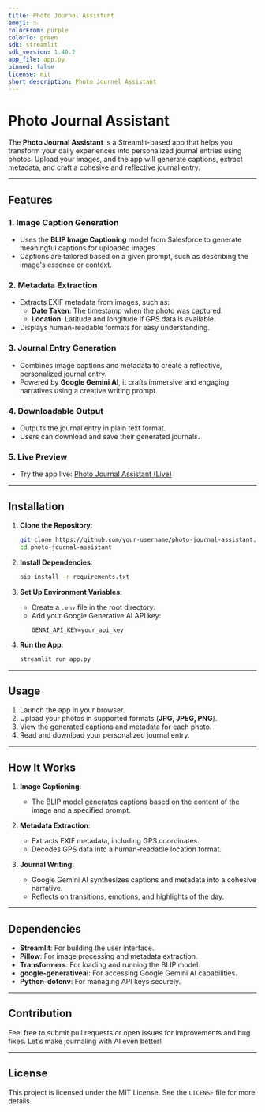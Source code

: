 ```yaml
---
title: Photo Journel Assistant
emoji: 📉
colorFrom: purple
colorTo: green
sdk: streamlit
sdk_version: 1.40.2
app_file: app.py
pinned: false
license: mit
short_description: Photo Journel Assistant
---
```

# Photo Journal Assistant

The **Photo Journal Assistant** is a Streamlit-based app that helps you transform your daily experiences into personalized journal entries using photos. Upload your images, and the app will generate captions, extract metadata, and craft a cohesive and reflective journal entry. 

---

## Features

### 1. **Image Caption Generation**
   - Uses the **BLIP Image Captioning** model from Salesforce to generate meaningful captions for uploaded images.
   - Captions are tailored based on a given prompt, such as describing the image's essence or context.

### 2. **Metadata Extraction**
   - Extracts EXIF metadata from images, such as:
     - **Date Taken**: The timestamp when the photo was captured.
     - **Location**: Latitude and longitude if GPS data is available.
   - Displays human-readable formats for easy understanding.

### 3. **Journal Entry Generation**
   - Combines image captions and metadata to create a reflective, personalized journal entry.
   - Powered by **Google Gemini AI**, it crafts immersive and engaging narratives using a creative writing prompt.

### 4. **Downloadable Output**
   - Outputs the journal entry in plain text format.
   - Users can download and save their generated journals.

### 5. **Live Preview**
   - Try the app live: [Photo Journal Assistant (Live)](https://vinay-pepakayala-ai-photo-journel-assistant.hf.space)

---

## Installation

1. **Clone the Repository**:
   ```bash
   git clone https://github.com/your-username/photo-journal-assistant.git
   cd photo-journal-assistant
   ```

2. **Install Dependencies**:
   ```bash
   pip install -r requirements.txt
   ```

3. **Set Up Environment Variables**:
   - Create a `.env` file in the root directory.
   - Add your Google Generative AI API key:
     ```env
     GENAI_API_KEY=your_api_key
     ```

4. **Run the App**:
   ```bash
   streamlit run app.py
   ```

---

## Usage

1. Launch the app in your browser.
2. Upload your photos in supported formats (**JPG, JPEG, PNG**).
3. View the generated captions and metadata for each photo.
4. Read and download your personalized journal entry.

---

## How It Works

1. **Image Captioning**:
   - The BLIP model generates captions based on the content of the image and a specified prompt.

2. **Metadata Extraction**:
   - Extracts EXIF metadata, including GPS coordinates.
   - Decodes GPS data into a human-readable location format.

3. **Journal Writing**:
   - Google Gemini AI synthesizes captions and metadata into a cohesive narrative.
   - Reflects on transitions, emotions, and highlights of the day.

---

## Dependencies

- **Streamlit**: For building the user interface.
- **Pillow**: For image processing and metadata extraction.
- **Transformers**: For loading and running the BLIP model.
- **google-generativeai**: For accessing Google Gemini AI capabilities.
- **Python-dotenv**: For managing API keys securely.

---

## Contribution

Feel free to submit pull requests or open issues for improvements and bug fixes. Let’s make journaling with AI even better!

---

## License

This project is licensed under the MIT License. See the `LICENSE` file for more details.
